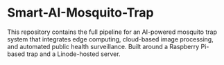 # Smart-AI-Mosquito-Trap
This repository contains the full pipeline for an AI-powered mosquito trap system that integrates edge computing, cloud-based image processing, and automated public health surveillance. Built around a Raspberry Pi-based trap and a Linode-hosted server.
